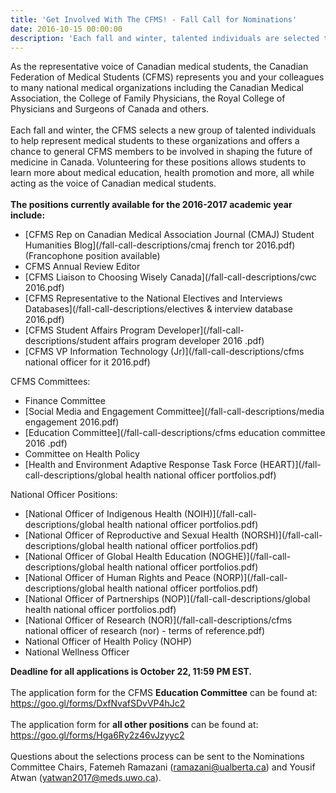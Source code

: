 ```yaml
---
title: 'Get Involved With The CFMS! - Fall Call for Nominations'
date: 2016-10-15 00:00:00
description: 'Each fall and winter, talented individuals are selected to help run various portfolios within the CFMS and to represent us to external groups. You could be one of them!'
---
```



As the representative voice of Canadian medical students, the Canadian Federation of Medical Students (CFMS) represents you and your colleagues to many national medical organizations including the Canadian Medical Association, the College of Family Physicians, the Royal College of Physicians and Surgeons of Canada and others.
<br>
<br>Each fall and winter, the CFMS selects a new group of talented individuals to help represent medical students to these organizations and offers a chance to general CFMS members to be involved in shaping the future of medicine in Canada. Volunteering for these positions allows students to learn more about medical education, health promotion and more, all while acting as the voice of Canadian medical students.
<br>
<br>**The positions currently available for the 2016-2017 academic year include:**

* [CFMS Rep on Canadian Medical Association Journal (CMAJ) Student Humanities Blog](/fall-call-descriptions/cmaj french tor 2016.pdf) (Francophone position available)
* CFMS Annual Review Editor
* [CFMS Liaison to Choosing Wisely Canada](/fall-call-descriptions/cwc 2016.pdf)
* [CFMS Representative to the National Electives and Interviews Databases](/fall-call-descriptions/electives &amp; interview database 2016.pdf)
* [CFMS Student Affairs Program Developer](/fall-call-descriptions/student affairs program developer 2016 .pdf)
* [CFMS VP Information Technology (Jr)](/fall-call-descriptions/cfms national officer for it 2016.pdf)


CFMS Committees:

* Finance Committee
* [Social Media and Engagement Committee](/fall-call-descriptions/media engagement 2016.pdf)
* [Education Committee](/fall-call-descriptions/cfms education committee 2016 .pdf)
* Committee on Health Policy
* [Health and Environment Adaptive Response Task Force (HEART)](/fall-call-descriptions/global health national officer portfolios.pdf)


National Officer Positions:

* [National Officer of Indigenous Health (NOIH)](/fall-call-descriptions/global health national officer portfolios.pdf)
* [National Officer of Reproductive and Sexual Health (NORSH)](/fall-call-descriptions/global health national officer portfolios.pdf)
* [National Officer of Global Health Education (NOGHE)](/fall-call-descriptions/global health national officer portfolios.pdf)
* [National Officer of Human Rights and Peace (NORP)](/fall-call-descriptions/global health national officer portfolios.pdf)
* [National Officer of Partnerships (NOP)](/fall-call-descriptions/global health national officer portfolios.pdf)
* [National Officer of Research (NOR)](/fall-call-descriptions/cfms national officer of research (nor) - terms of reference.pdf)
* National Officer of Health Policy (NOHP)
* National Wellness Officer


**Deadline for all applications is October 22, 11:59 PM EST.**
<br>
<br>The application form for the CFMS **Education Committee** can be found at: https://goo.gl/forms/DxfNvafSDvVP4hJc2
<br>
<br>The application form for **all other positions** can be found at: https://goo.gl/forms/Hga6Ry2z46vJzyyc2
<br>
<br>Questions about the selections process can be sent to the Nominations Committee Chairs, Fatemeh Ramazani (ramazani@ualberta.ca) and Yousif Atwan (yatwan2017@meds.uwo.ca).